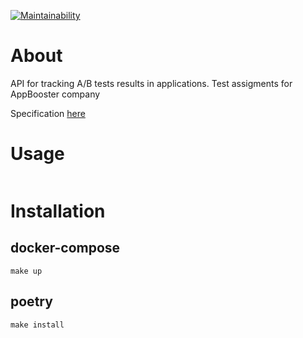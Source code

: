 [![Maintainability](https://api.codeclimate.com/v1/badges/be9406f4d33457556879/maintainability)](https://codeclimate.com/github/kaziamov/ab-test-api/maintainability)

# About

API for tracking A/B tests results in applications. Test assigments for AppBooster company

Specification [here](specification.md)

# Usage

```

```

# Installation

## docker-compose
```
make up
```
## poetry
```
make install
```